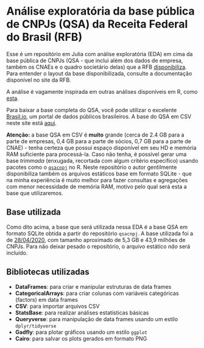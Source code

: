 # Análise exploratória da base pública de CNPJs (QSA) da Receita Federal do Brasil (RFB)

Esse é um repositório em Julia com análise exploratória (EDA) em cima da base pública de CNPJs (QSA - que inclui além dos dados de empresa, também os CNAEs e o quadro societário delas) que a RFB [disponibiliza](https://receita.economia.gov.br/orientacao/tributaria/cadastros/cadastro-nacional-de-pessoas-juridicas-cnpj/dados-publicos-cnpj). Para entender o layout da base disponibilizada, consulte a documentação disponível no site da RFB. 

A análise é vagamente inspirada em outras análises disponíveis em R, como [esta](https://www.curso-r.com/blog/2019-09-20-qsacnpj/). 

Para baixar a base completa do QSA, você pode utilizar o excelente [Brasil.io](https://brasil.io/), um portal de dados públicos brasileiros. A base do QSA em CSV neste site está [aqui](https://data.brasil.io/dataset/socios-brasil/_meta/list.html). 

**Atenção:** a base QSA em CSV é **muito** grande (cerca de 2.4 GB para a parte de empresas, 0,4 GB para a parte de sócios, 0,7 GB para a parte de CNAE) - tenha certeza que possui espaço disponível em seu HD e memória RAM suficiente para processá-la. Caso não tenha, é possível gerar uma base *trimmada* (enxugada, recortada com algum critério específico) usando pacotes como o [`qsacnpj`](https://github.com/georgevbsantiago/qsacnpj) no R. Neste repositório o autor gentilmente disponibiliza também os arquivos estáticos base em formato SQLite - que na minha experiência é muito melhor para fazer consultas e agregações com menor necessidade de memória RAM, motivo pelo qual será esta a base que utilizaremos.


## Base utilizada

Como dito acima, a base que será utilizada nessa EDA é a base QSA em formato SQLite obtida a partir do repositório `qsacnpj`. A base utilizada foi a de [28/04/2020](https://github.com/georgevbsantiago/qsacnpj#base-de-dados-do-cnpj-tratada), com tamanho aproximado de 5,3 GB e 43,9 milhões de CNPJs. Para não deixar pesado o repositório, o arquivo estático *não* será incluído.  

## Bibliotecas utilizadas

- **DataFrames**: para criar e manipular estruturas de data frames
- **CategoricalArrays**: para criar colunas com variáveis categóricas (factors) em data frames
- **CSV**: para importar arquivos CSV
- **StatsBase**: para realizar análises estatísticas básicas
- **Queryverse**: para manipulação de data frames usando um estilo `dplyr/tidyverse`
- **Gadfly**: para plotar gráficos usando um estilo `ggplot`
- **Cairo**: para salvar os plots gerados em formato PNG